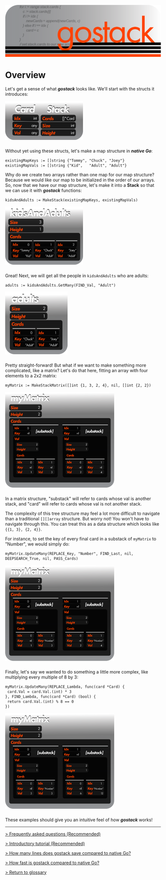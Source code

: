 ![Banner](../media/gostack_SmallerTransparent.png)

 <h1>Overview</h1>

 Let's get a sense of what ***gostack*** looks like.  We'll start with the structs it introduces:
 
 <img src="../media/gostack_StackAndCard.png" width="50%" style="margin-bottom: 10px;"/>

 Without yet using these structs, let's make a map structure in ***native Go***:

 ```
 existingMapKeys := []string {"Tommy", "Chuck", "Joey"}
 existingMapVals := []string {"Kid",   "Adult", "Adult"}
 ``` 
 Why do we create two arrays rather than one map for our map structure?  Because we would like our map to be initialized in the order of our arrays.  So, now that we have our map structure, let's make it into a **Stack** so that we can use it with ***gostack*** functions:

 ```
 kidsAndAdults := MakeStack(existingMapKeys, existingMapVals)
 ```

 <img src="../media/gostack_StackSample1.png" width="50%" style="margin-bottom: 10px;"/>

 Great!  Next, we will get all the people in `kidsAndAdults` who are adults:

 ```
 adults := kidsAndAdults.GetMany(FIND_Val, "Adult")
 ```

 <img src="../media/gostack_StackSample2.png" width="40%" style="margin-bottom: 10px;"/>

 Pretty straight-forward!  But what if we want to make something more complicated, like a matrix?  Let's do that here, fitting an array with four elements to a 2x2 matrix:

 ```
 myMatrix := MakeStackMatrix([]int {1, 3, 2, 4}, nil, []int {2, 2})
 ```
 
 <img src="../media/gostack_StackSample3.png" width="70%" style="margin-bottom: 10px;"/>

 In a matrix structure, "substack" will refer to cards whose val is another stack, and "card" will refer to cards whose val is not another stack.

 The complexity of this tree structure may feel a lot more difficult to navigate than a traditional `[][]array` structure.  But worry not!  You won't have to navigate through this.  You can treat this as a data structure which looks like `{{1, 3}, {2, 4}}`.

 For instance, to set the key of every final card in a substack of `myMatrix` to "Number", we would simply do:

 ```
 myMatrix.UpdateMany(REPLACE_Key, "Number", FIND_Last, nil, DEEPSEARCH_True, nil, PASS_Cards)
 ```

 <img src="../media/gostack_StackSample4.png" width="70%" style="margin-bottom: 10px;"/>

 Finally, let's say we wanted to do something a little more complex, like multiplying every multiple of 8 by 3:

 ```
 myMatrix.UpdateMany(REPLACE_Lambda, func(card *Card) {
  card.Val = card.Val.(int) * 3
 }, FIND_Lambda, func(card *Card) (bool) {
  return card.Val.(int) % 8 == 0
 })
 ```

 <img src="../media/gostack_StackSample5.png" width="70%" style="margin-bottom: 10px;"/>

These examples should give you an intuitive feel of how ***gostack*** works!

---

 [> Frequently asked questions (Recommended)](faq.md)
 
 [> Introductory tutorial (Recommended)](tutorials/introductionTutorial.md)

 [> How many lines does gostack save compared to native Go?](race.md)

 [> How fast is gostack compared to native Go?](benchmark.md)

 [> Return to glossary](../README.md)